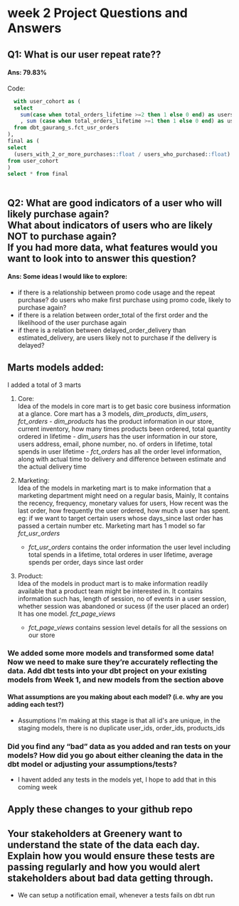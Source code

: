 # week 2 Project Questions and Answers

## Q1: What is our user repeat rate??
####  Ans: **79.83%**

Code:
```sql
  with user_cohort as (
  select  
    sum(case when total_orders_lifetime >=2 then 1 else 0 end) as users_with_2_or_more_purchases
    , sum (case when total_orders_lifetime >=1 then 1 else 0 end) as users_who_purchased
  from dbt_gaurang_s.fct_usr_orders
),
final as (
select 
  (users_with_2_or_more_purchases::float / users_who_purchased::float)::float as repeat_rate
from user_cohort
)
select * from final
 
```

## Q2: What are good indicators of a user who will likely purchase again? <br/> What about indicators of users who are likely NOT to purchase again? <br/>If you had more data, what features would you want to look into to answer this question?
####  Ans: Some ideas I would like to explore: 
- if there is a relationship between promo code usage and the repeat purchase? do users who make first purchase using promo code, likely to purchase again?
- if there is a relation between order_total of the first order and the likelihood of the user purchase again
- if there is a relation between delayed_order_delivery than estimated_delivery, are users likely not to purchase if the delivery is delayed? 

## Marts models added: 
I added a total of 3 marts
1. Core:<br/> 
       Idea of the models in core mart is to get basic core business information at a glance.  Core mart has a 3 models, *dim_products*, *dim_users*, *fct_orders* 
        - *dim_products* has the product information in our store, current inventory, how many times products been ordered, total quantity ordered in lifetime
        - *dim_users* has the user information in our store, users address, email, phone number,  no. of orders in lifetime, total spends in user lifetime
        - *fct_orders* has all the order level information, along with actual time to delivery and difference between estimate and the actual delivery time  
2. Marketing: <br/>
      Idea of the models in marketing mart is to make information that a marketing department might need on a regular basis, Mainly, It contains the recency, frequency, monetary values for users, How recent was the last order, how frequently the user ordered, how much a user has spent. eg: if we want to target certain users whose days_since last order has passed a certain number etc. Marketing mart has 1 model so far *fct_usr_orders*
      - *fct_usr_orders* contains the order information the user level including total spends in a lifetime, total orderes in user lifetime, average spends per order, days since last order 

3. Product: <br/>
      Idea of the models in product mart is to make information readily available that a product team might be interested in. It contains information such has, length of session, no of events in a user session, whether session was abandoned or sucess (if the user placed an order) It has one model. *fct_page_views* 
      - *fct_page_views* contains session level details for all the sessions on our store 

### We added some more models and transformed some data! Now we need to make sure they’re accurately reflecting the data. Add dbt tests into your dbt project on your existing models from Week 1, and new models from the section above
#### What assumptions are you making about each model? (i.e. why are you adding each test?)
- Assumptions I'm making at this stage is that all id's are unique, in the staging models, there is no duplicate user_ids, order_ids, products_ids 

### Did you find any “bad” data as you added and ran tests on your models? How did you go about either cleaning the data in the dbt model or adjusting your assumptions/tests?
- I havent added any tests in the models yet, I hope to add that in this coming week

## Apply these changes to your github repo
## Your stakeholders at Greenery want to understand the state of the data each day. Explain how you would ensure these tests are passing regularly and how you would alert stakeholders about bad data getting through.
- We can setup a notification email, whenever a tests fails on dbt run 